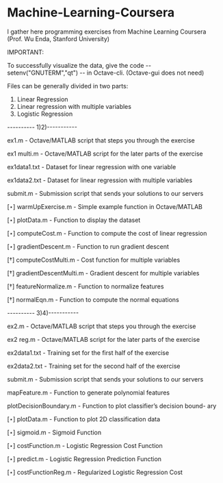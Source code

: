 # Machine-Learning-Coursera
I gather here programming exercises from Machine Learning Coursera (Prof. Wu Enda, Stanford University)

IMPORTANT:

  To successfully visualize the data, give the code -- setenv("GNUTERM","qt") -- in Octave-cli. (Octave-gui does not need)
  
Files can be generally divided in two parts:
1) Linear Regression
2) Linear regression with multiple variables
3) Logistic Regression




---------- 1)2)-----------

ex1.m - Octave/MATLAB script that steps you through the exercise 

ex1 multi.m - Octave/MATLAB script for the later parts of the exercise 

ex1data1.txt - Dataset for linear regression with one variable 

ex1data2.txt - Dataset for linear regression with multiple variables 

submit.m - Submission script that sends your solutions to our servers

[⋆] warmUpExercise.m - Simple example function in Octave/MATLAB 

[⋆] plotData.m - Function to display the dataset

[⋆] computeCost.m - Function to compute the cost of linear regression 

[⋆] gradientDescent.m - Function to run gradient descent

[†] computeCostMulti.m - Cost function for multiple variables

[†] gradientDescentMulti.m - Gradient descent for multiple variables 

[†] featureNormalize.m - Function to normalize features

[†] normalEqn.m - Function to compute the normal equations

---------- 3)4)-----------

ex2.m - Octave/MATLAB script that steps you through the exercise 

ex2 reg.m - Octave/MATLAB script for the later parts of the exercise 

ex2data1.txt - Training set for the first half of the exercise 

ex2data2.txt - Training set for the second half of the exercise 

submit.m - Submission script that sends your solutions to our servers 

mapFeature.m - Function to generate polynomial features 

plotDecisionBoundary.m - Function to plot classifier’s decision bound- ary

[⋆] plotData.m - Function to plot 2D classification data

[⋆] sigmoid.m - Sigmoid Function

[⋆] costFunction.m - Logistic Regression Cost Function

[⋆] predict.m - Logistic Regression Prediction Function

[⋆] costFunctionReg.m - Regularized Logistic Regression Cost

